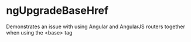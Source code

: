 # ngUpgradeBaseHref
Demonstrates an issue with using Angular and AngularJS routers together when using the &lt;base> tag
